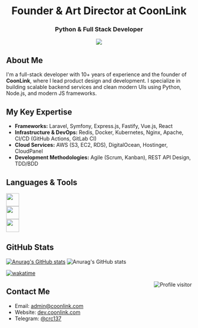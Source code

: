 <h1 align="center">Founder & Art Director at CoonLink</h1>
<h3 align="center">Python & Full Stack Developer</h3> 

<div align="center">
  <a href="https://github.com/coonlink">
    <img src="https://img.shields.io/badge/Founder%20%26%20Director-CoonLink-blueviolet?style=flat-square" />
  </a>
</div>

## About Me

I'm a full-stack developer with 10+ years of experience and the founder of **CoonLink**, where I lead product design and development. I specialize in building scalable backend services and clean modern UIs using Python, Node.js, and modern JS frameworks.

## My Key Expertise

- **Frameworks:** Laravel, Symfony, Express.js, Fastify, Vue.js, React  
- **Infrastructure & DevOps:** Redis, Docker, Kubernetes, Nginx, Apache, CI/CD (GitHub Actions, GitLab CI)  
- **Cloud Services:** AWS (S3, EC2, RDS), DigitalOcean, Hostinger, CloudPanel  
- **Development Methodologies:** Agile (Scrum, Kanban), REST API Design, TDD/BDD  

## Languages & Tools

<div align="left">
  <img src="https://skillicons.dev/icons?i=py,django,fastapi,flask,nodejs,express" height="35" />
</div>
<div align="left">
  <img src="https://skillicons.dev/icons?i=react,tailwind,astro,js,ts,html,css" height="35" />
</div>
<div align="left">
  <img src="https://skillicons.dev/icons?i=mysql,postgresql,aws,vercel,sqlite,docker,mongodb" height="35" />
</div>

## GitHub Stats

[![Anurag's GitHub stats](https://github-readme-stats.vercel.app/api?username=crc137)](https://github.com/anuraghazra/github-readme-stats)
![Anurag's GitHub stats](https://github-readme-stats.vercel.app/api?username=crc137\&show_icons=true\&bg_color=00000000)

[![wakatime](https://wakatime.com/badge/user/018d7e22-9a95-433a-bf5f-916fa8a41cbf.svg?style=plastic)](https://wakatime.com/@018d7e22-9a95-433a-bf5f-916fa8a41cbf)

<a href="https://komarev.com/ghpvc/?username=crc137">
  <img align="right" src="https://komarev.com/ghpvc/?username=crc137&label=Profile%20views&color=0e75b6&style=plastic" alt="Profile visitor" />
</a>

## Contact Me

- Email: [admin@coonlink.com](mailto:admin@coonlink.com)  
- Website: [dev.coonlink.com](https://dev.coonlink.com/)  
- Telegram: [@crc137](https://t.me/crc137)
